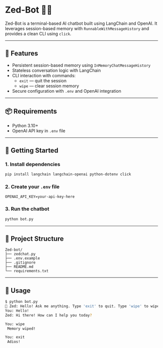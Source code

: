# Zed-Bot 🧠💬

Zed-Bot is a terminal-based AI chatbot built using LangChain and OpenAI. It leverages session-based memory with `RunnableWithMessageHistory` and provides a clean CLI using `click`.

---

## 📜 Features

- Persistent session-based memory using `InMemoryChatMessageHistory`
- Stateless conversation logic with LangChain
- CLI interaction with commands:
  - `exit` — quit the session
  - `wipe` — clear session memory
- Secure configuration with `.env` and OpenAI integration

---

## 📦 Requirements

- Python 3.10+
- OpenAI API key in `.env` file

---

## 🚀 Getting Started

### 1. Install dependencies

```bash
pip install langchain langchain-openai python-dotenv click
```

### 2. Create your `.env` file

```env
OPENAI_API_KEY=your-api-key-here
```

### 3. Run the chatbot

```bash
python bot.py
```

---
## 📁 Project Structure

```
Zed-bot/
├── zedchat.py
├── .env.example
├── .gitignore
├── README.md
└── requirements.txt
```
---

## 🧪 Usage

```bash
$ python bot.py
🤖 Zed: Hello! Ask me anything. Type 'exit' to quit. Type 'wipe' to wipe memory
You: Hello!
Zed: Hi there! How can I help you today?

You: wipe
 Memory wiped!

You: exit
 Adios!
```

